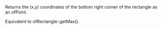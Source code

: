 Returns the (x,y) coordinates of the bottom right corner of the rectangle as an ofPoint.

Equivalent to ofRectangle::getMax().
